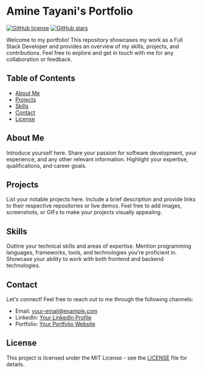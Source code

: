 # Amine Tayani's Portfolio

[![GitHub license](https://img.shields.io/badge/license-MIT-blue.svg)](https://github.com/[your-username]/[your-repo]/blob/main/LICENSE)
[![GitHub stars](https://img.shields.io/github/stars/[your-username]/[your-repo])](https://github.com/[your-username]/[your-repo]/stargazers)

Welcome to my portfolio! This repository showcases my work as a Full Stack Developer and provides an overview of my skills, projects, and contributions. Feel free to explore and get in touch with me for any collaboration or feedback.

## Table of Contents

- [About Me](#about-me)
- [Projects](#projects)
- [Skills](#skills)
- [Contact](#contact)
- [License](#license)

## About Me

Introduce yourself here. Share your passion for software development, your experience, and any other relevant information. Highlight your expertise, qualifications, and career goals.

## Projects

List your notable projects here. Include a brief description and provide links to their respective repositories or live demos. Feel free to add images, screenshots, or GIFs to make your projects visually appealing.

## Skills

Outline your technical skills and areas of expertise. Mention programming languages, frameworks, tools, and technologies you're proficient in. Showcase your ability to work with both frontend and backend technologies.

## Contact

Let's connect! Feel free to reach out to me through the following channels:

- Email: [your-email@example.com](mailto:your-email@example.com)
- LinkedIn: [Your LinkedIn Profile](https://www.linkedin.com/in/your-profile)
- Portfolio: [Your Portfolio Website](https://your-portfolio.com)

## License

This project is licensed under the MIT License - see the [LICENSE](LICENSE) file for details.
